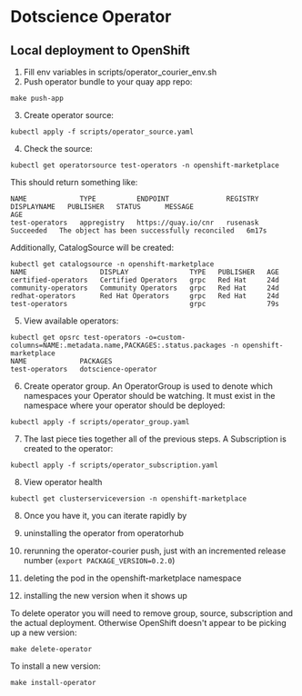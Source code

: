 # Dotscience Operator 



## Local deployment to OpenShift

1. Fill env variables in scripts/operator_courier_env.sh
2. Push operator bundle to your quay app repo:

  ```
  make push-app
  ```

3. Create operator source:

  ```
  kubectl apply -f scripts/operator_source.yaml
  ```

4. Check the source:


  ```
  kubectl get operatorsource test-operators -n openshift-marketplace
  ```

  This should return something like:

  ```
  NAME             TYPE          ENDPOINT              REGISTRY   DISPLAYNAME   PUBLISHER   STATUS      MESSAGE                                       AGE
test-operators   appregistry   https://quay.io/cnr   rusenask                             Succeeded   The object has been successfully reconciled   6m17s

  ```


  Additionally, CatalogSource will be created:

  ```
  kubectl get catalogsource -n openshift-marketplace 
NAME                  DISPLAY               TYPE   PUBLISHER   AGE
certified-operators   Certified Operators   grpc   Red Hat     24d
community-operators   Community Operators   grpc   Red Hat     24d
redhat-operators      Red Hat Operators     grpc   Red Hat     24d
test-operators                              grpc               79s
  ```

5. View available operators:

  ```
  kubectl get opsrc test-operators -o=custom-columns=NAME:.metadata.name,PACKAGES:.status.packages -n openshift-marketplace 
NAME             PACKAGES
test-operators   dotscience-operator
  ```

6. Create operator group. An OperatorGroup is used to denote which namespaces your Operator should be watching. It must exist in the namespace where your operator should be deployed:

  ```
  kubectl apply -f scripts/operator_group.yaml
  ```

7. The last piece ties together all of the previous steps. A Subscription is created to the operator:

  ```
  kubectl apply -f scripts/operator_subscription.yaml
  ```

8. View operator health

  ```
  kubectl get clusterserviceversion -n openshift-marketplace
  ```

8. Once you have it, you can iterate rapidly by

  1. uninstalling the operator from operatorhub
  2. rerunning the operator-courier push, just with an incremented release number (`export PACKAGE_VERSION=0.2.0`)
  3. deleting the pod in the openshift-marketplace namespace
  4. installing the new version when it shows up


To delete operator you will need to remove group, source, subscription and the actual deployment. Otherwise OpenShift doesn't appear to be picking up a new version:

  ```
  make delete-operator
  ```

To install a new version:

  ```
  make install-operator
  ```